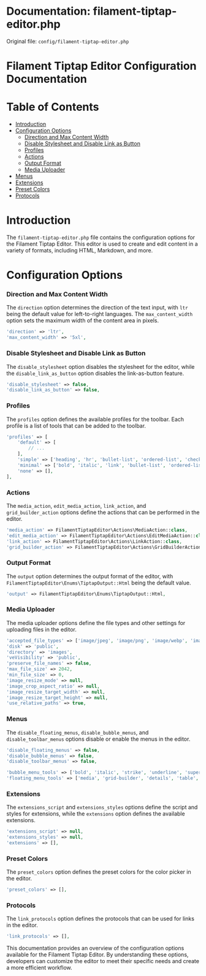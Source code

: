 # Documentation: filament-tiptap-editor.php

Original file: `config/filament-tiptap-editor.php`

# Filament Tiptap Editor Configuration Documentation

Table of Contents
=================

* [Introduction](#introduction)
* [Configuration Options](#configuration-options)
	+ [Direction and Max Content Width](#direction-and-max-content-width)
	+ [Disable Stylesheet and Disable Link as Button](#disable-stylesheet-and-disable-link-as-button)
	+ [Profiles](#profiles)
	+ [Actions](#actions)
	+ [Output Format](#output-format)
	+ [Media Uploader](#media-uploader)
* [Menus](#menus)
* [Extensions](#extensions)
* [Preset Colors](#preset-colors)
* [Protocols](#protocols)

Introduction
============

The `filament-tiptap-editor.php` file contains the configuration options for the Filament Tiptap Editor. This editor is used to create and edit content in a variety of formats, including HTML, Markdown, and more.

Configuration Options
=====================

### Direction and Max Content Width

The `direction` option determines the direction of the text input, with `ltr` being the default value for left-to-right languages. The `max_content_width` option sets the maximum width of the content area in pixels.

```php
'direction' => 'ltr',
'max_content_width' => '5xl',
```

### Disable Stylesheet and Disable Link as Button

The `disable_stylesheet` option disables the stylesheet for the editor, while the `disable_link_as_button` option disables the link-as-button feature.

```php
'disable_stylesheet' => false,
'disable_link_as_button' => false,
```

### Profiles

The `profiles` option defines the available profiles for the toolbar. Each profile is a list of tools that can be added to the toolbar.

```php
'profiles' => [
    'default' => [
        // ...
    ],
    'simple' => ['heading', 'hr', 'bullet-list', 'ordered-list', 'checked-list', '|', 'bold', 'italic', 'lead', 'small', '|', 'link'],
    'minimal' => ['bold', 'italic', 'link', 'bullet-list', 'ordered-list'],
    'none' => [],
],
```

### Actions

The `media_action`, `edit_media_action`, `link_action`, and `grid_builder_action` options define the actions that can be performed in the editor.

```php
'media_action' => FilamentTiptapEditor\Actions\MediaAction::class,
'edit_media_action' => FilamentTiptapEditor\Actions\EditMediaAction::class,
'link_action' => FilamentTiptapEditor\Actions\LinkAction::class,
'grid_builder_action' => FilamentTiptapEditor\Actions\GridBuilderAction::class,
```

### Output Format

The `output` option determines the output format of the editor, with `FilamentTiptapEditor\Enums\TiptapOutput::Html` being the default value.

```php
'output' => FilamentTiptapEditor\Enums\TiptapOutput::Html,
```

### Media Uploader

The media uploader options define the file types and other settings for uploading files in the editor.

```php
'accepted_file_types' => ['image/jpeg', 'image/png', 'image/webp', 'image/svg+xml', 'application/latex'],
'disk' => 'public',
'directory' => 'images',
'veVisibility' => 'public',
'preserve_file_names' => false,
'max_file_size' => 2042,
'min_file_size' => 0,
'image_resize_mode' => null,
'image_crop_aspect_ratio' => null,
'image_resize_target_width' => null,
'image_resize_target_height' => null,
'use_relative_paths' => true,
```

### Menus

The `disable_floating_menus`, `disable_bubble_menus`, and `disable_toolbar_menus` options disable or enable the menus in the editor.

```php
'disable_floating_menus' => false,
'disable_bubble_menus' => false,
'disable_toolbar_menus' => false,

'bubble_menu_tools' => ['bold', 'italic', 'strike', 'underline', 'superscript', 'subscript', 'lead', 'small', 'link'],
'floating_menu_tools' => ['media', 'grid-builder', 'details', 'table', 'oembed', 'code-block', 'blocks'],
```

### Extensions

The `extensions_script` and `extensions_styles` options define the script and styles for extensions, while the `extensions` option defines the available extensions.

```php
'extensions_script' => null,
'extensions_styles' => null,
'extensions' => [],
```

### Preset Colors

The `preset_colors` option defines the preset colors for the color picker in the editor.

```php
'preset_colors' => [],
```

### Protocols

The `link_protocols` option defines the protocols that can be used for links in the editor.

```php
'link_protocols' => [],
```

This documentation provides an overview of the configuration options available for the Filament Tiptap Editor. By understanding these options, developers can customize the editor to meet their specific needs and create a more efficient workflow.